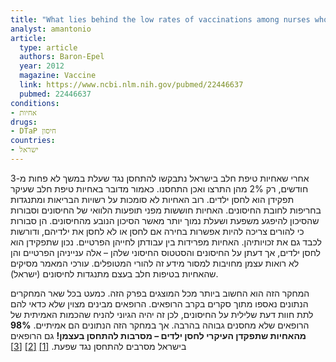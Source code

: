 ```yaml
---
title: "What lies behind the low rates of vaccinations among nurses who treat infants?"
analyst: amantonio
article:
  type: article
  authors: Baron-Epel
  year: 2012
  magazine: Vaccine
  link: https://www.ncbi.nlm.nih.gov/pubmed/22446637
  pubmed: 22446637
conditions:
- אחיות
drugs:
- DTaP חיסון
countries:
- ישראל
---
```


אחרי שאחיות טיפת חלב בישראל נתבקשו להתחסן נגד שעלת במשך לא פחות מ-3 חודשים, רק 2% מהן התרצו ואכן התחסנו. כאמור מדובר באחיות טיפת חלב שעיקר תפקידן הוא לחסן ילדים.
רוב האחיות לא סומכות על רשויות הבריאות ומתנגדות בחריפות לחובת החיסונים.
האחיות חוששות מפני תופעות הלוואי של החיסונים וסבורות שהסיכון להיפגע משפעת ושעלת נמוך יותר מאשר הסיכון הנובע מהחיסונים.
הן סבורות כי להורים צריכה להיות אפשרות בחירה אם לחסן או לא לחסן את ילדיהם, ודורשות לכבד גם את זכויותיהן.
האחיות מפרידות בין עבודתן לחייהן הפרטיים. נכון שתפקידן הוא לחסן ילדים, אך דעתן על החיסונים והסטטוס החיסוני שלהן – אלה ענייניהן הפרטיים והן לא רואות עצמן מחויבות למסור מידע זה להורי המטופלים.
עורכי המאמר מסיקים שהאחיות בטיפות חלב בעצם מתנגדות לחיסונים (ישראל).

המחקר הזה הוא החשוב ביותר מכל המוצגים בפרק הזה. כמעט בכל שאר המחקרים הנתונים נאספו מתוך סקרים בקרב הרופאים. הרופאים מבינים מצוין שלא כדאי להם לתת חוות דעת שלילית על החיסונים, לכן זה יהיה הגיוני להניח שהכמות האמיתית של הרופאים שלא מחסנים גבוהה בהרבה. אך במחקר הזה הנתונים הם אמיתיים. **98% מהאחיות שתפקדן העיקרי לחסן ילדים – מסרבות להתחסן בעצמן!**
גם הרופאים בישראל מסרבים להתחסן נגד שפעת. [[1]](http://www.jpost.com/HEALTH-SCIENCE/Iraeli-Medical-Association-rejects-mandatory-flu-shots-for-doctors-537007) [[2]](https://www.ynet.co.il/articles/0,7340,L-3771028,00.html) [[3]](https://www.ynet.co.il/articles/0,7340,L-5028021,00.html)
